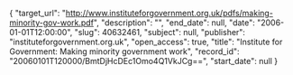 {
  "target_url": "http://www.instituteforgovernment.org.uk/pdfs/making-minority-gov-work.pdf", 
  "description": "", 
  "end_date": null, 
  "date": "2006-01-01T12:00:00", 
  "slug": 40632461, 
  "subject": null, 
  "publisher": "instituteforgovernment.org.uk", 
  "open_access": true, 
  "title": "Institute for Government: Making minority government work", 
  "record_id": "20060101T120000/BmtDjHcDEc1Omo4Q1VkJCg==", 
  "start_date": null
}

